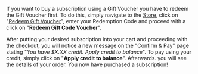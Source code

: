 If you want to buy a subscription using a Gift Voucher you have to redeem the Gift Voucher first. To do this, simply navigate to the [Store](https://www.joduska.me/forum/store/), click on "[Redeem Gift Voucher](https://www.joduska.me/forum/store/redeem/)", enter your Redemption Code and proceed with a click on "**Redeem Gift Code Voucher**".

After putting your desired subscription into your cart and proceeding with the checkout, you will notice a new message on the "Confirm & Pay" page stating "*You have $X.XX credit. Apply credit to balance*". To pay using your credit, simply click on "**Apply credit to balance**".  Afterwards. you will see the details of your order. You now have purchased a subscription!
